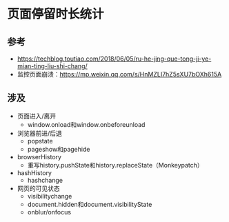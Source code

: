 # 页面停留时长统计

## 参考
- https://techblog.toutiao.com/2018/06/05/ru-he-jing-que-tong-ji-ye-mian-ting-liu-shi-chang/
- 监控页面崩溃：https://mp.weixin.qq.com/s/HnMZLI7hZ5sXU7bOXh615A

## 涉及
- 页面进入/离开
  - window.onload和window.onbeforeunload
- 浏览器前进/后退
  - popstate
  - pageshow和pagehide
- browserHistory
  - 重写history.pushState和history.replaceState（Monkeypatch）
- hashHistory
  - hashchange
- 网页的可见状态
  - visibilitychange
  - document.hidden和document.visibilityState
  - onblur/onfocus